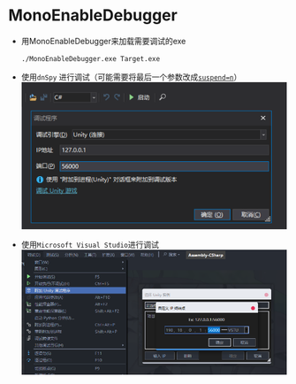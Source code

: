 # MonoEnableDebugger
- 用MonoEnableDebugger来加载需要调试的exe
    ```bash
    ./MonoEnableDebugger.exe Target.exe
    ```
- 使用`dnSpy` 进行调试（可能需要将最后一个参数改成[`suspend=n`](https://github.com/cokkeijigen/MonoEnableDebugger/blob/6ac13d7e580c0b564e8c06f2e2b4a2824ef3489d/MonoEnableDebugger/src/utils/mono_utils.hpp#L18)）<br>
    ![Image text](https://raw.githubusercontent.com/cokkeijigen/MonoEnableDebugger/master/Pictures/dnspy_dbg.png)

- 使用`Microsoft Visual Studio`进行调试<br>
    ![Image text](https://raw.githubusercontent.com/cokkeijigen/MonoEnableDebugger/master/Pictures/vs_dbg.png)

